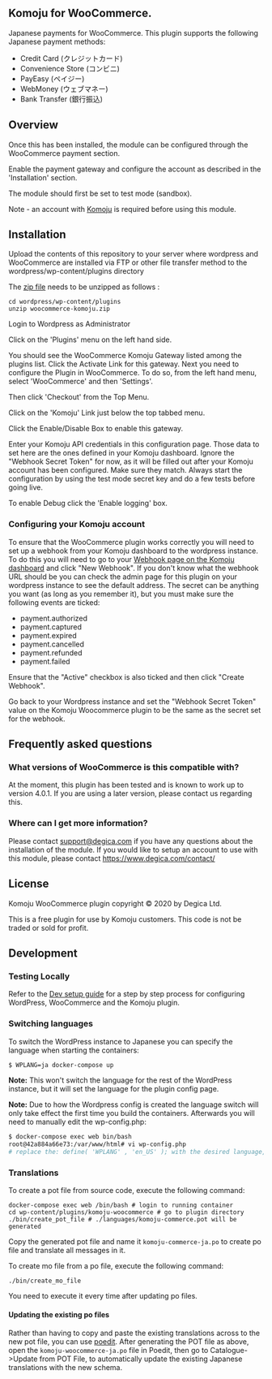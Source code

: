 ## Komoju for WooCommerce.

Japanese payments for WooCommerce.
This plugin supports the following Japanese payment methods:

* Credit Card (クレジットカード)
* Convenience Store (コンビニ)
* PayEasy (ペイジー)
* WebMoney (ウェブマネー)
* Bank Transfer (銀行振込)

## Overview

Once this has been installed, the module can be configured through the
WooCommerce payment section.

Enable the payment gateway and configure the account as described in the
'Installation' section.

The module should first be set to test mode (sandbox).

Note - an account with [Komoju](https://komoju.com) is required before using this module.

## Installation

Upload the contents of this repository to your server where wordpress and WooCommerce are installed via FTP or other file transfer method to the wordpress/wp-content/plugins directory

The [zip file](https://github.com/komoju/komoju-woocommerce/archive/master.zip) needs to be unzipped as follows :

```
cd wordpress/wp-content/plugins
unzip woocommerce-komoju.zip
```

Login to Wordpress as Administrator 

Click on the 'Plugins' menu on the left hand side.

You should see the WooCommerce Komoju Gateway listed among the plugins list. Click the Activate Link
for this gateway.
Next you need to configure the Plugin in WooCommerce. To do so, from the left hand menu, 
select 'WooCommerce' and then 'Settings'.

Then click 'Checkout' from the Top Menu.

Click on the 'Komoju' Link just below the top tabbed menu.

Click the Enable/Disable Box to enable this gateway.

Enter your Komoju API credentials in this configuration page. Those data to set here are the ones defined in your Komoju dashboard. Ignore the "Webhook Secret Token" for now, as it will be filled out after your Komoju account has been configured.
Make sure they match.
Always start the configuration by using the test mode secret key and do a few tests before going live.

To enable Debug click the 'Enable logging' box.


### Configuring your Komoju account

To ensure that the WooCommerce plugin works correctly you will need to set up a webhook from your Komoju dashboard to the wordpress instance. To do this you will need to go to your [Webhook page on the Komoju dashboard](https://komoju.com/admin/webhooks) and click "New Webhook". If you don't know what the webhook URL should be you can check the admin page for this plugin on your wordpress instance to see the default address. The secret can be anything you want (as long as you remember it), but you must make sure the following events are ticked:

- payment.authorized
- payment.captured
- payment.expired
- payment.cancelled
- payment.refunded
- payment.failed

Ensure that the "Active" checkbox is also ticked and then click "Create Webhook". 

Go back to your Wordpress instance and set the "Webhook Secret Token" value on the Komoju Woocommerce plugin to be the same as the secret set for the webhook.

## Frequently asked questions

### What versions of WooCommerce is this compatible with?

At the moment, this plugin has been tested and is known to work up to version
4.0.1. If you are using a later version, please contact us regarding this.

### Where can I get more information?

Please contact support@degica.com if you have any questions about
the installation of the module. If you would like to setup an account to use
with this module, please contact https://www.degica.com/contact/

## License

Komoju WooCommerce plugin copyright © 2020 by Degica Ltd.

This is a free plugin for use by Komoju customers. This code is not be traded or sold for profit.

## Development

### Testing Locally

Refer to the [Dev setup guide](./docs/dev_setup.md) for a step by step process for configuring WordPress, WooCommerce and the Komoju plugin.

### Switching languages

To switch the WordPress instance to Japanese you can specify the language when starting the containers:

```bash
$ WPLANG=ja docker-compose up
```

**Note:** This won't switch the language for the rest of the WordPress instance, but it will set the language for the plugin config page.

**Note:** Due to how the Wordpress config is created the language switch will only take effect the first time you build the containers. Afterwards you will need to manually edit the wp-config.php:

```bash
$ docker-compose exec web bin/bash
root@42a884a66e73:/var/www/html# vi wp-config.php
# replace the: define( 'WPLANG' , 'en_US' ); with the desired language, ja for Japanese or en_US for English.
```

### Translations

To create a pot file from source code, execute the following command:

```
docker-compose exec web /bin/bash # login to running container
cd wp-content/plugins/komoju-woocommerce # go to plugin directory
./bin/create_pot_file # ./languages/komoju-commerce.pot will be generated
```

Copy the generated pot file and name it `komoju-commerce-ja.po` to create po file and translate all messages in it.

To create mo file from a po file, execute the following command:

```
./bin/create_mo_file
```

You need to execute it every time after updating po files.

#### Updating the existing po files

Rather than having to copy and paste the existing translations across to the new pot file, you can use [poedit](https://poedit.net/download). After generating the POT file as above, open the `komoju-woocommerce-ja.po` file in Poedit, then go to Catalogue->Update from POT File, to automatically update the existing Japanese translations with the new schema. 
